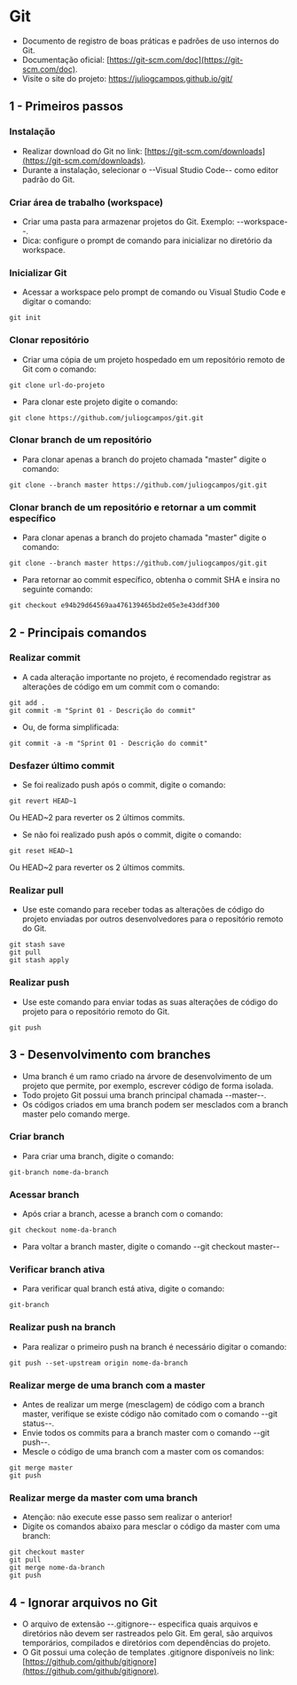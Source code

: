 # Git

- Documento de registro de boas práticas e padrões de uso internos do Git.
- Documentação oficial: [https://git-scm.com/doc](https://git-scm.com/doc).
- Visite o site do projeto: <https://juliogcampos.github.io/git/>

## 1 - Primeiros passos

### Instalação

- Realizar download do Git no link: [https://git-scm.com/downloads](https://git-scm.com/downloads).
- Durante a instalação, selecionar o --Visual Studio Code-- como editor padrão do Git.

### Criar área de trabalho (workspace)

- Criar uma pasta para armazenar projetos do Git. Exemplo: --workspace--.
- Dica: configure o prompt de comando para inicializar no diretório da workspace.

### Inicializar Git

- Acessar a workspace pelo prompt de comando ou Visual Studio Code e digitar o comando:

```git
git init
```

### Clonar repositório

- Criar uma cópia de um projeto hospedado em um repositório remoto de Git com o comando:

```git
git clone url-do-projeto
```

- Para clonar este projeto digite o comando:

```git
git clone https://github.com/juliogcampos/git.git
```

### Clonar branch de um repositório

- Para clonar apenas a branch do projeto chamada "master" digite o comando:

```git
git clone --branch master https://github.com/juliogcampos/git.git
```

### Clonar branch de um repositório e retornar a um commit específico

- Para clonar apenas a branch do projeto chamada "master" digite o comando:

```git
git clone --branch master https://github.com/juliogcampos/git.git
```

- Para retornar ao commit específico, obtenha o commit SHA e insira no seguinte comando:

```git
git checkout e94b29d64569aa476139465bd2e05e3e43ddf300
```

## 2 - Principais comandos

### Realizar commit

- A cada alteração importante no projeto, é recomendado registrar as alterações de código em um commit com o comando:

```git
git add .
git commit -m "Sprint 01 - Descrição do commit"
```

- Ou, de forma simplificada:

```git
git commit -a -m "Sprint 01 - Descrição do commit"
```

### Desfazer último commit

- Se foi realizado push após o commit, digite o comando:

```git
git revert HEAD~1
```

Ou HEAD~2 para reverter os 2 últimos commits.

- Se não foi realizado push após o commit, digite o comando:

```git
git reset HEAD~1
```

Ou HEAD~2 para reverter os 2 últimos commits.

### Realizar pull

- Use este comando para receber todas as alterações de código do projeto enviadas por outros desenvolvedores para o repositório remoto do Git.

```git
git stash save
git pull
git stash apply
```

### Realizar push

- Use este comando para enviar todas as suas alterações de código do projeto para o repositório remoto do Git.

```git
git push
```

## 3 - Desenvolvimento com branches

- Uma branch é um ramo criado na árvore de desenvolvimento de um projeto que permite, por exemplo, escrever código de forma isolada.
- Todo projeto Git possui uma branch principal chamada --master--.
- Os códigos criados em uma branch podem ser mesclados com a branch master pelo comando merge.

### Criar branch

- Para criar uma branch, digite o comando:

```git
git-branch nome-da-branch
```

### Acessar branch

- Após criar a branch, acesse a branch com o comando:

```git
git checkout nome-da-branch
```

- Para voltar a branch master, digite o comando --git checkout master--

### Verificar branch ativa

- Para verificar qual branch está ativa, digite o comando:

```git
git-branch
```

### Realizar push na branch

- Para realizar o primeiro push na branch é necessário digitar o comando:

```git
git push --set-upstream origin nome-da-branch
```

### Realizar merge de uma branch com a master

- Antes de realizar um merge (mesclagem) de código com a branch master, verifique se existe código não comitado com o comando --git status--.
- Envie todos os commits para a branch master com o comando --git push--.
- Mescle o código de uma branch com a master com os comandos:

```git
git merge master
git push
```

### Realizar merge da master com uma branch

- Atenção: não execute esse passo sem realizar o anterior!
- Digite os comandos abaixo para mesclar o código da master com uma branch:

```git
git checkout master
git pull
git merge nome-da-branch
git push
```

## 4 - Ignorar arquivos no Git

- O arquivo de extensão --.gitignore-- especifica quais arquivos e diretórios não devem ser rastreados pelo Git. Em geral, são arquivos temporários, compilados e diretórios com dependências do projeto.
- O Git possui uma coleção de templates .gitignore disponíveis no link: [https://github.com/github/gitignore](https://github.com/github/gitignore).
